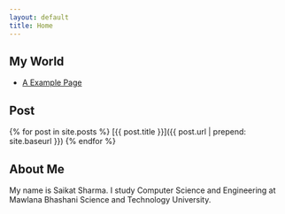 ```yaml
---
layout: default
title: Home
---
```


## My World

* [A Example Page](./pages/another-page.html)

## Post

{% for post in site.posts %}
	[{{ post.title }}]({{ post.url | prepend: site.baseurl }})
{% endfor %}

## About Me
My name is Saikat Sharma. I study Computer Science and Engineering at Mawlana Bhashani Science and Technology University.
